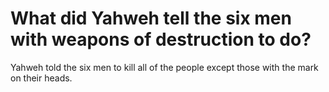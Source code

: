 # What did Yahweh tell the six men with weapons of destruction to do?

Yahweh told the six men to kill all of the people except those with the mark on their heads.
